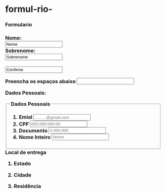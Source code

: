 # formul-rio-
<html>
<body>

<h3>Formulario<h3>

<form action=" /action_page.php">
  <label for="fname">Nome:</label><br>
  <input type="text" id="fname" Primeiro nome="fname" value="Nome"><br>
  <label for="lname">Sobrenome:</label><br>
  <input type="text" id="lname" Último nome="lname" value="Sobrenome"><br><br>
  <input type="confirme" value="Confirme">
</form>
</body>
</html>

<form method='Post' action='recebe-dados.php'>
  <label for="nome">Preencha os espaços abaixo</label>
  <input type='text' id='nome' name='nome' required>
  <label form="nome"</label>

<html>
<head>
    <meta charset=“utf-8”>
    <meta name=“viewport” content="width=device-width", initial-scale="1.0">
    <p>Dados Pessoais:</p>
    <style>
      input[type="text"] {
        vertical-align: bottom;
      }
    </style>
</head>
<body>
<html>
  <form>
    <fieldset>
      <legend> Dados Pessoais </legend>
      <ol>
        <li><label>Emial <input type="email" placeholder="..........@gmail.com"></label></li>
        <li><label>CPF <input type="text" placeholder="000.000.000-00"></label></li>
        <li><label>Documento <input type="text"placeholder="0.000.000"></label></li>
	<li><label>Nome Inteiro <input type="text" placeholder="Nome"></label></li>
      </ol>
    </fieldset>
  </form>
  Local de entrega
  <ol>
    <li><p> Estado <testarea cols="17" rows="14" placeholder="Insira a sua residência"></testarea></p></li>
    <li><p> Cidade <testarea cols="17" rows="14" placeholder="Insira a sua residência"></testarea></p></li>
    <li><p> Residência <testarea cols="17" rows="14" placeholder="Insira a sua residência"></testarea></p></li>	  
  </ol>


</body>
</html>
	
